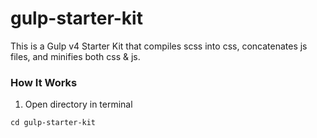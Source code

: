 # gulp-starter-kit

This is a Gulp v4 Starter Kit that compiles scss into css, concatenates js files, and minifies both css & js.

### How It Works
1. Open directory in terminal
```
cd gulp-starter-kit
```
